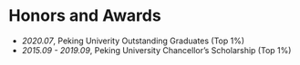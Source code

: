 # Honors and Awards
- *2020.07*, Peking Univerity Outstanding Graduates (Top 1%)
- *2015.09 - 2019.09*, Peking University Chancellor’s Scholarship (Top 1%)